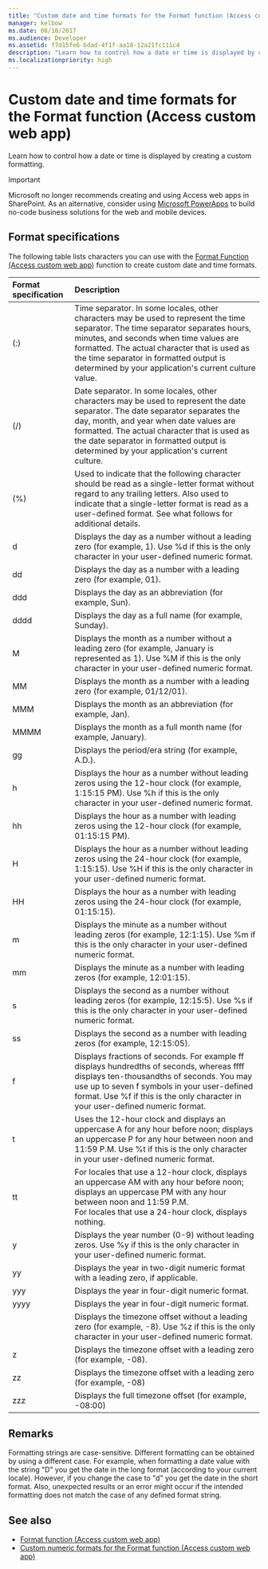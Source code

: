 ```yaml
---
title: "Custom date and time formats for the Format function (Access custom web app)" 
manager: kelbow
ms.date: 08/18/2017
ms.audience: Developer
ms.assetid: f7d15fe6-bdad-4f1f-aa18-12a21fc111c4
description: "Learn how to control how a date or time is displayed by creating a custom formatting."
ms.localizationpriority: high
---
```


# Custom date and time formats for the Format function (Access custom web app)

Learn how to control how a date or time is displayed by creating a custom formatting.
  
> [!IMPORTANT]
> Microsoft no longer recommends creating and using Access web apps in SharePoint. As an alternative, consider using [Microsoft PowerApps](https://powerapps.microsoft.com/) to build no-code business solutions for the web and mobile devices. 
  
## Format specifications

The following table lists characters you can use with the [Format Function (Access custom web app)](format-function-access-custom-web-app.md) function to create custom date and time formats. 
  
|**Format specification**|**Description**|
|:-----|:-----|
|(:)  <br/> |Time separator. In some locales, other characters may be used to represent the time separator. The time separator separates hours, minutes, and seconds when time values are formatted. The actual character that is used as the time separator in formatted output is determined by your application's current culture value.  <br/> |
|(/)  <br/> |Date separator. In some locales, other characters may be used to represent the date separator. The date separator separates the day, month, and year when date values are formatted. The actual character that is used as the date separator in formatted output is determined by your application's current culture.  <br/> |
|(%)  <br/> |Used to indicate that the following character should be read as a single-letter format without regard to any trailing letters. Also used to indicate that a single-letter format is read as a user-defined format. See what follows for additional details.  <br/> |
|d  <br/> |Displays the day as a number without a leading zero (for example, 1). Use %d if this is the only character in your user-defined numeric format.  <br/> |
|dd  <br/> |Displays the day as a number with a leading zero (for example, 01).  <br/> |
|ddd  <br/> |Displays the day as an abbreviation (for example, Sun).  <br/> |
|dddd  <br/> |Displays the day as a full name (for example, Sunday).  <br/> |
|M  <br/> |Displays the month as a number without a leading zero (for example, January is represented as 1). Use %M if this is the only character in your user-defined numeric format.  <br/> |
|MM  <br/> |Displays the month as a number with a leading zero (for example, 01/12/01).  <br/> |
|MMM  <br/> |Displays the month as an abbreviation (for example, Jan).  <br/> |
|MMMM  <br/> |Displays the month as a full month name (for example, January).  <br/> |
|gg  <br/> |Displays the period/era string (for example, A.D.).  <br/> |
|h  <br/> |Displays the hour as a number without leading zeros using the 12-hour clock (for example, 1:15:15 PM). Use %h if this is the only character in your user-defined numeric format.  <br/> |
|hh  <br/> |Displays the hour as a number with leading zeros using the 12-hour clock (for example, 01:15:15 PM).  <br/> |
|H  <br/> |Displays the hour as a number without leading zeros using the 24-hour clock (for example, 1:15:15). Use %H if this is the only character in your user-defined numeric format.  <br/> |
|HH  <br/> |Displays the hour as a number with leading zeros using the 24-hour clock (for example, 01:15:15).  <br/> |
|m  <br/> |Displays the minute as a number without leading zeros (for example, 12:1:15). Use %m if this is the only character in your user-defined numeric format.  <br/> |
|mm  <br/> |Displays the minute as a number with leading zeros (for example, 12:01:15).  <br/> |
|s  <br/> |Displays the second as a number without leading zeros (for example, 12:15:5). Use %s if this is the only character in your user-defined numeric format.  <br/> |
|ss  <br/> |Displays the second as a number with leading zeros (for example, 12:15:05).  <br/> |
|f  <br/> |Displays fractions of seconds. For example ff displays hundredths of seconds, whereas ffff displays ten-thousandths of seconds. You may use up to seven f symbols in your user-defined format. Use %f if this is the only character in your user-defined numeric format.  <br/> |
|t  <br/> |Uses the 12-hour clock and displays an uppercase A for any hour before noon; displays an uppercase P for any hour between noon and 11:59 P.M. Use %t if this is the only character in your user-defined numeric format.  <br/> |
|tt  <br/> |For locales that use a 12-hour clock, displays an uppercase AM with any hour before noon; displays an uppercase PM with any hour between noon and 11:59 P.M.  <br/> For locales that use a 24-hour clock, displays nothing.  <br/> |
|y  <br/> |Displays the year number (0-9) without leading zeros. Use %y if this is the only character in your user-defined numeric format.  <br/> |
|yy  <br/> |Displays the year in two-digit numeric format with a leading zero, if applicable.  <br/> |
|yyy  <br/> |Displays the year in four-digit numeric format.  <br/> |
|yyyy  <br/> |Displays the year in four-digit numeric format.  <br/> |
||Displays the timezone offset without a leading zero (for example, -8). Use %z if this is the only character in your user-defined numeric format.  <br/> |
|z  <br/> |Displays the timezone offset with a leading zero (for example, -08).  <br/> |
|zz  <br/> |Displays the timezone offset with a leading zero (for example, -08)  <br/> |
|zzz  <br/> |Displays the full timezone offset (for example, -08:00)  <br/> |
   
## Remarks

Formatting strings are case-sensitive. Different formatting can be obtained by using a different case. For example, when formatting a date value with the string "D" you get the date in the long format (according to your current locale). However, if you change the case to "d" you get the date in the short format. Also, unexpected results or an error might occur if the intended formatting does not match the case of any defined format string.
  
## See also

- [Format function (Access custom web app)](format-function-access-custom-web-app.md) 
- [Custom numeric formats for the Format function (Access custom web app)](custom-numeric-formats-for-the-format-function-access-custom-web-app.md)
  

